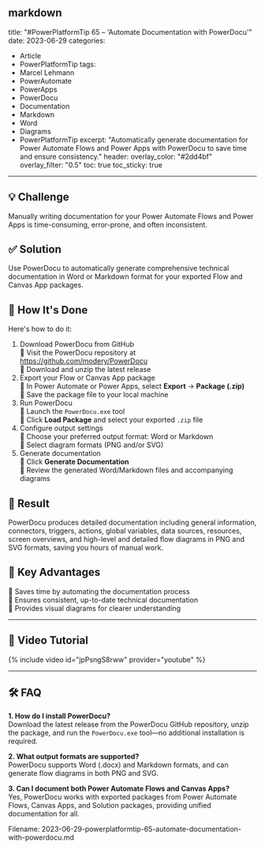 markdown
---
title: "#PowerPlatformTip 65 – 'Automate Documentation with PowerDocu'"
date: 2023-06-29
categories:
  - Article
  - PowerPlatformTip
tags:
  - Marcel Lehmann
  - PowerAutomate
  - PowerApps
  - PowerDocu
  - Documentation
  - Markdown
  - Word
  - Diagrams
  - PowerPlatformTip
excerpt: "Automatically generate documentation for Power Automate Flows and Power Apps with PowerDocu to save time and ensure consistency."
header:
  overlay_color: "#2dd4bf"
  overlay_filter: "0.5"
toc: true
toc_sticky: true
---

## 💡 Challenge
Manually writing documentation for your Power Automate Flows and Power Apps is time-consuming, error-prone, and often inconsistent.

## ✅ Solution
Use PowerDocu to automatically generate comprehensive technical documentation in Word or Markdown format for your exported Flow and Canvas App packages.

## 🔧 How It's Done
Here's how to do it:
1. Download PowerDocu from GitHub  
   🔸 Visit the PowerDocu repository at https://github.com/modery/PowerDocu  
   🔸 Download and unzip the latest release  
2. Export your Flow or Canvas App package  
   🔸 In Power Automate or Power Apps, select **Export** → **Package (.zip)**  
   🔸 Save the package file to your local machine  
3. Run PowerDocu  
   🔸 Launch the `PowerDocu.exe` tool  
   🔸 Click **Load Package** and select your exported `.zip` file  
4. Configure output settings  
   🔸 Choose your preferred output format: Word or Markdown  
   🔸 Select diagram formats (PNG and/or SVG)  
5. Generate documentation  
   🔸 Click **Generate Documentation**  
   🔸 Review the generated Word/Markdown files and accompanying diagrams  

## 🎉 Result
PowerDocu produces detailed documentation including general information, connectors, triggers, actions, global variables, data sources, resources, screen overviews, and high-level and detailed flow diagrams in PNG and SVG formats, saving you hours of manual work.

## 🌟 Key Advantages
🔸 Saves time by automating the documentation process  
🔸 Ensures consistent, up-to-date technical documentation  
🔸 Provides visual diagrams for clearer understanding  

---

## 🎥 Video Tutorial
{% include video id="jpPsngS8rww" provider="youtube" %}

---

## 🛠️ FAQ
**1. How do I install PowerDocu?**  
Download the latest release from the PowerDocu GitHub repository, unzip the package, and run the `PowerDocu.exe` tool—no additional installation is required.

**2. What output formats are supported?**  
PowerDocu supports Word (.docx) and Markdown formats, and can generate flow diagrams in both PNG and SVG.

**3. Can I document both Power Automate Flows and Canvas Apps?**  
Yes, PowerDocu works with exported packages from Power Automate Flows, Canvas Apps, and Solution packages, providing unified documentation for all.  


Filename: 2023-06-29-powerplatformtip-65-automate-documentation-with-powerdocu.md